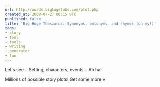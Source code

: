 ```yaml
---
url: http://words.bighugelabs.com/plot.php
created_at: 2008-07-27 00:15 UTC
published: false
title: 'Big Huge Thesaurus: Synonyms, antonyms, and rhymes (oh my!)'
tags:
- story
- tool
- tools
- writing
- generator
- fun
---
```


Let's see... Setting, characters, events... Ah ha!

Millions of possible story plots! Get some more »
